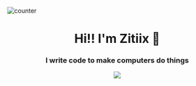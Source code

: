 ![counter](https://enwk7okkacbnf3i.m.pipedream.net)


<h1 align="center">Hi!! I'm Zitiix 👋</h1>

<h3 align="center">I write code to make computers do things</h3>
<p align="center">
  <a href="https://skillicons.dev">
    <img src="https://skillicons.dev/icons?i=ts,js,nodejs,mongo,cs,c,cpp,dotnet,electron,mysqlvim&coding=cute" />
  </a>
</p>
